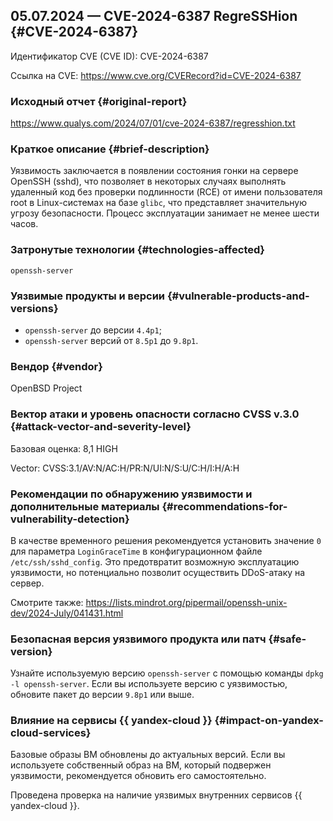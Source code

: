 ## 05.07.2024 — CVE-2024-6387 RegreSSHion {#CVE-2024-6387}

Идентификатор CVE (CVE ID): CVE-2024-6387

Ссылка на CVE: <https://www.cve.org/CVERecord?id=CVE-2024-6387>

### Исходный отчет {#original-report}

<https://www.qualys.com/2024/07/01/cve-2024-6387/regresshion.txt>

### Краткое описание {#brief-description}

Уязвимость заключается в появлении состояния гонки на сервере OpenSSH (sshd), что позволяет в некоторых случаях выполнять удаленный код без проверки подлинности (RCE) от имени пользователя root в Linux-системах на базе `glibc`, что представляет значительную угрозу безопасности. Процесс эксплуатации занимает не менее шести часов.

### Затронутые технологии {#technologies-affected}

`openssh-server`

### Уязвимые продукты и версии {#vulnerable-products-and-versions}

* `openssh-server` до версии `4.4p1`;
* `openssh-server` версий от `8.5p1` до `9.8p1`.

### Вендор {#vendor}

OpenBSD Project

### Вектор атаки и уровень опасности согласно CVSS v.3.0 {#attack-vector-and-severity-level}

Базовая оценка: 8,1 HIGH

Vector: CVSS:3.1/AV:N/AC:H/PR:N/UI:N/S:U/C:H/I:H/A:H

### Рекомендации по обнаружению уязвимости и дополнительные материалы {#recommendations-for-vulnerability-detection}

В качестве временного решения рекомендуется установить значение `0` для параметра `LoginGraceTime` в конфигурационном файле `/etc/ssh/sshd_config`. Это предотвратит возможную эксплуатацию уязвимости, но потенциально позволит осуществить DDoS-атаку на сервер.

Смотрите также: <https://lists.mindrot.org/pipermail/openssh-unix-dev/2024-July/041431.html>

### Безопасная версия уязвимого продукта или патч {#safe-version}

Узнайте используемую версию `openssh-server` с помощью команды `dpkg -l openssh-server`. Если вы используете версию с уязвимостью, обновите пакет до версии `9.8p1` или выше.

### Влияние на сервисы {{ yandex-cloud }} {#impact-on-yandex-cloud-services}

Базовые образы ВМ обновлены до актуальных версий. Если вы используете собственный образ на ВМ, который подвержен уязвимости, рекомендуется обновить его самостоятельно.

Проведена проверка на наличие уязвимых внутренних сервисов {{ yandex-cloud }}.
